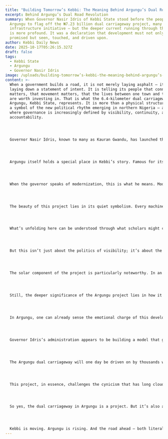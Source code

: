 ```yaml
---
title: "Building Tomorrow’s Kebbi: The Meaning Behind Argungu’s Dual Road Revolution"
excerpt: Behind Argungu’s Dual Road Revolution
summary: When Governor Nasir Idris of Kebbi State stood before the people of
  Argungu to flag off the ₦7.23 billion dual carriageway project, many saw an
  infrastructure initiative — but the deeper current running through the moment
  is more profound. It was a declaration that development must not only be
  promised but seen, touched, and driven upon.
author: Kebbi Daily News
date: 2025-10-17T05:26:15.327Z
draft: false
tags:
  - Kebbi State
  - Argungu
  - Governor Nasir Idris
image: /uploads/building-tomorrow’s-kebbi-the-meaning-behind-argungu’s-dual-road-revolution.jpg
content: >-
  When a government builds a road, it is not merely laying asphalt — it is
  laying down a statement of intent. It is telling its people that connection
  matters, that movement matters, that the lives between one town and the next
  are worth investing in. That is what the 6.4-kilometer dual carriageway in
  Argungu, Kebbi State, represents. It is more than a physical structure; it is
  a symbol of the new political rhythm emerging in northern Nigeria — a rhythm
  where governance is increasingly defined by visibility, continuity, and
  accountability.




  Governor Nasir Idris, known to many as Kauran Gwandu, has launched this project with a financial commitment that stands out in Nigeria’s political space — a 40% upfront payment. That gesture, while administrative in form, carries moral weight. It tells the people that the project is not another promise penciled into a speech; it’s a reality under construction. With a total cost of ₦7.23 billion, the dual carriageway in Argungu comes with drainage systems and solar street lights — indicators that this is not a quick-patch fix, but a forward-looking urban renewal effort meant to last and light the way forward.




  Argungu itself holds a special place in Kebbi’s story. Famous for its international fishing festival, the town has long been a cultural anchor, drawing attention for its traditions, hospitality, and agricultural strength. Yet, like many communities in Nigeria, Argungu has been constrained by infrastructure challenges that limit its full economic potential. A road in this context is not just a path for vehicles; it is an artery for commerce, agriculture, and social life. It carries goods, hopes, and ideas. It connects farmers to markets, children to schools, and families to opportunities.




  When the governor speaks of modernization, this is what he means. Modernity, in real governance, is not about skyscrapers or slogans — it’s about ensuring that a farmer in Argungu can move tomatoes to Birnin Kebbi without losing half his produce to bad roads. It’s about making sure that a woman returning home from the market walks under the soft glow of solar lights, not through the shadows of insecurity. That’s what this project represents: a merging of infrastructure and dignity.




  The beauty of this project lies in its quiet symbolism. Every machine on that site — the graders, the compactors, the survey pegs — all whisper the same message: progress is possible when governance is deliberate. For years, Nigeria’s rural and semi-urban communities have been left out of the modernization conversation. Governors would often concentrate development in capital cities, leaving outer regions in infrastructural silence. Argungu’s project signals something different — a deliberate choice to extend development outward, where it’s needed most.




  What’s unfolding here can be understood through what scholars might call the “Visible Governance Theory.” It’s the idea that citizens trust leaders when they can physically see and feel the outcomes of leadership. It’s one thing to say “we are improving infrastructure,” but another to drive through a newly built road or walk beneath functioning solar lights. Visibility breeds credibility. It restores faith in a system often strained by bureaucracy and broken promises.




  But this isn’t just about the politics of visibility; it’s about the philosophy of purpose. A dual road in Argungu is a metaphor. It represents direction — forward and backward — the future we build and the past we must learn from. It’s a dual path reminding us that governance must honor heritage while driving toward progress. The same Argungu that hosts one of Africa’s oldest cultural festivals can also be home to one of northern Nigeria’s most modern roads. Tradition and transformation don’t have to be in conflict; they can exist side by side.




  The solar component of the project is particularly noteworthy. In an era where climate change and energy scarcity dominate global discourse, Kebbi State’s decision to embed renewable energy into infrastructure design shows an understanding that sustainability is not a luxury — it’s a necessity. A solar-lit Argungu is more than an aesthetic statement; it’s a strategic one. It means fewer dark corners, safer streets, longer market hours, and a smaller carbon footprint. It is development with conscience.




  Still, the deeper significance of the Argungu project lies in how it reshapes the relationship between citizens and government. In too many parts of the country, the social contract has eroded; people expect little because little has been delivered. By contrast, the sight of an active construction site, the noise of heavy-duty machinery, the presence of engineers and surveyors — all these things remind the people that their taxes, their votes, and their voices still matter. It humanizes governance again.




  In Argungu, one can already sense the emotional charge of this development. The farmers who wake before dawn, the students commuting to class, the traders returning home late — all of them see this project not as politics, but as possibility. For them, a road is not an election promise; it’s a path to survival. Every completed kilometer is a kilometer closer to hope.




  Governor Idris’s administration appears to be building a model that goes beyond brick-and-mortar development — one grounded in presence and participation. When a governor shows up not only at rallies but at road sites, it changes the tone of leadership. It says: I am not just leading from the podium; I am leading from the ground. That proximity between power and people is what defines authentic governance.




  The Argungu dual carriageway will one day be driven on by thousands who may never know the full cost or politics behind it. But what they will know is how it feels — smoother, safer, faster. They’ll know that something changed. And that’s how legacies are built — not in monuments or slogans, but in the lived experience of ordinary citizens whose lives quietly improve because someone decided to act.




  This project, in essence, challenges the cynicism that has long clouded public perception of governance. It reminds us that public service can still serve the public. That roads can still lead to renewal, not ruin. That the bridge between promise and performance is not as long as we think — it just takes intent, discipline, and a little asphalt.




  So yes, the dual carriageway in Argungu is a project. But it’s also a parable — about the roads we build and the values that drive us to build them. In every slab of concrete and in every beam of solar light, one can read the story of a state refusing to stand still.




  Kebbi is moving. Argungu is rising. And the road ahead — both literal and symbolic — is beginning to look like progress itself.
---
```

